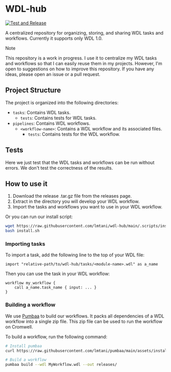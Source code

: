 # WDL-hub

[![Test and Release](https://github.com/lmtani/wdl-hub/actions/workflows/release.yml/badge.svg)](https://github.com/lmtani/wdl-hub/actions/workflows/release.yml)

A centralized repository for organizing, storing, and sharing WDL tasks and workflows. Currently it supports only WDL 1.0.

> [!NOTE]
> This repository is a work in progress. I use it to centralize my WDL tasks and workflows so that I can easily reuse them in my projects.
> However, I'm open to suggestions on how to improve this repository. If you have any ideas, please open an issue or a pull request.


## Project Structure

The project is organized into the following directories:

* `tasks`: Contains WDL tasks.
    * `tests`: Contains tests for WDL tasks.
* `pipelines`: Contains WDL workflows.
    * `<workflow-name>`: Contains a WDL workflow and its associated files.
        * `tests`: Contains tests for the WDL workflow.

## Tests

Here we just test that the WDL tasks and workflows can be run without errors. We don't test the correctness of the results.

## How to use it

1. Download the release .tar.gz file from the releases page.
1. Extract in the directory you will develop your WDL workflow.
1. Import the tasks and workflows you want to use in your WDL workflow.

Or you can run our install script:

```bash
wget https://raw.githubusercontent.com/lmtani/wdl-hub/main/.scripts/install.sh
bash install.sh
```

### Importing tasks

To import a task, add the following line to the top of your WDL file:

```wdl
import "relative-path/to/wdl-hub/tasks/<module-name>.wdl" as a_name
```

Then you can use the task in your WDL workflow:

```wdl
workflow my_workflow {
    call a_name.task_name { input: ... }
}
```

### Building a workflow

We use [Pumbaa](https://github.com/lmtani/pumbaa) to build our workflows. It packs all dependencies of a WDL workflow into a single zip file. This zip file can be used to run the workflow on Cromwell.

To build a workflow, run the following command:

```bash
# Install pumbaa
curl https://raw.githubusercontent.com/lmtani/pumbaa/main/assets/install.sh | bash

# Build a workflow
pumbaa build --wdl MyWorkflow.wdl --out releases/
```
